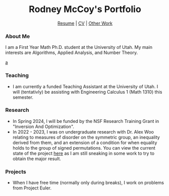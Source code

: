 <h1 align="center">Rodney McCoy's Portfolio</h1>

<div align="center">
  <p align="center"> <a href="CV/Resume.pdf">Resume</a> | <a href="CV/CV.pdf">CV</a> | <a href="https://github.com/RodneyMcCoy/RodneyMcCoy/tree/main/Projects And Writing">Other Work</a> </p>
</div>

<h3 align="left">About Me</h3>
<p> I am a First Year Math Ph.D. student at the University of Utah. My main interests are Algorithms, Applied Analysis, and Number Theory. </p>

[a](Calendar.jpg)

<h3 align="left">Teaching</h3>
<ul>
  <li> I am currently a funded Teaching Assistant at the University of Utah. I will (tentativly) be assisting with Engineering Calculus 1 (Math 1310) this semester. </li>
</ul>

<h3 align="left">Research</h3>
<ul>
  <li> In Spring 2024, I will be funded by the NSF Research Training Grant in "Inversion And Optimization".</li>
  <li> In 2022 - 2023, I was on undergraduate research with Dr. Alex Woo relating to measures of disorder on the symmetric group, an inequality derived from them, and an extension of a condition for when equality holds to the group of signed permutations. You can view the current state of the project <a href="https://github.com/RodneyMcCoy/shallow-permutations">here</a> as I am still sneaking in some work to try to obtain the major result.
  </li>
</ul>

<h3 align="left">Projects</h3>
<ul>
  <li>When I have free time (normally only during breaks), I work on problems from Project Euler.</li>
</ul>
